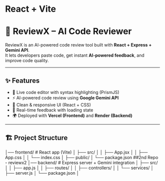# React + Vite

# 🚀 ReviewX – AI Code Reviewer

ReviewX is an AI-powered code review tool built with **React + Express + Gemini API**.  
It lets developers paste code, get instant **AI-powered feedback**, and improve code quality.

---

## ✨ Features
- 📝 Live code editor with syntax highlighting (PrismJS)
- ⚡ AI-powered code review using **Google Gemini API**
- 🎨 Clean & responsive UI (React + CSS)
- 🔄 Real-time feedback with loading state
- 🌍 Deployed with **Vercel (Frontend)** and **Render (Backend)**

---

## 🏗 Project Structure
│── frontend/ # React app (Vite)
│ ├── src/
│ │ ├── App.jsx
│ │ ├── App.css
│ │ └── index.css
│ ├── public/
│ └── package.json
##2nd Repo - reviewx2
│── backend/ # Express server + Gemini integration
│ ├── src/
│ │ ├── app.js
│ │ ├── routes/
│ │ ├── controllers/
│ │ └── services/
│ ├── server.js
│ └── package.json
│
